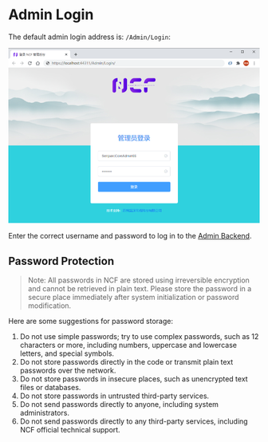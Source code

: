 # Admin Login

The default admin login address is: `/Admin/Login`:

<img src="./images/admin-login-01.png" />

Enter the correct username and password to log in to the [Admin Backend](/start/start-develop/admin-background.html).

## Password Protection

> Note: All passwords in NCF are stored using irreversible encryption and cannot be retrieved in plain text. Please store the password in a secure place immediately after system initialization or password modification.<br>

Here are some suggestions for password storage:

1. Do not use simple passwords; try to use complex passwords, such as 12 characters or more, including numbers, uppercase and lowercase letters, and special symbols.
2. Do not store passwords directly in the code or transmit plain text passwords over the network.
3. Do not store passwords in insecure places, such as unencrypted text files or databases.
4. Do not store passwords in untrusted third-party services.
5. Do not send passwords directly to anyone, including system administrators.
6. Do not send passwords directly to any third-party services, including NCF official technical support.
